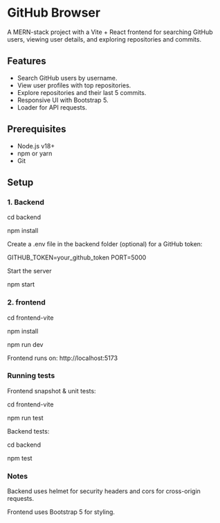 # GitHub Browser

A MERN-stack project with a Vite + React frontend for searching GitHub users, viewing user details, and exploring repositories and commits.

## Features

- Search GitHub users by username.
- View user profiles with top repositories.
- Explore repositories and their last 5 commits.
- Responsive UI with Bootstrap 5.
- Loader for API requests.

## Prerequisites

- Node.js v18+
- npm or yarn
- Git

## Setup

### 1. Backend

cd backend

npm install

Create a .env file in the backend folder (optional) for a GitHub token:

GITHUB_TOKEN=your_github_token
PORT=5000

Start the server

npm start

### 2. frontend

cd frontend-vite

npm install

npm run dev

Frontend runs on: http://localhost:5173

### Running tests

Frontend snapshot & unit tests:

cd frontend-vite

npm run test

Backend tests:

cd backend

npm test

### Notes

Backend uses helmet for security headers and cors for cross-origin requests.

Frontend uses Bootstrap 5 for styling.
